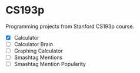 # CS193p
Programming projects from Stanford CS193p course.

- [x] Calculator
- [ ] Calculator Brain
- [ ] Graphing Calculator
- [ ] Smashtag Mentions
- [ ] Smashtag Mention Popularity
